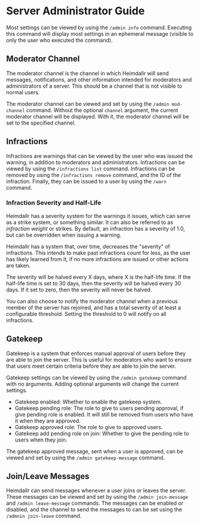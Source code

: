 # Server Administrator Guide
Most settings can be viewed by using the `/admin info` command. Executing this
command will display most settings in an ephemeral message (visible to only the
user who executed the command).

## Moderator Channel
The moderator channel is the channel in which Heimdallr will send messages,
notifications, and other information intended for moderators and administrators
of a server. This should be a channel that is not visible to normal users.

The moderator channel can be viewed and set by using the `/admin mod-channel` command.
Without the optional `channel` argument, the current moderator channel will be displayed.
With it, the moderator channel will be set to the specified channel.

## Infractions
Infractions are warnings that can be viewed by the user who was issued the warning,
in addition to moderators and administrators. Infractions can be viewed by using the 
`/infractions list` command. Infractions can be removed by using the
`/infractions remove` command, and the ID of the infraction. Finally, they can be
issued to a user by using the `/warn` command.

### Infraction Severity and Half-Life
Heimdallr has a severity system for the warnings it issues, which can serve as
a strike system, or something similar. It can also be referred to as *infraction weight*
or strikes. By default, an infraction has a severity of 1.0, but can be overridden
when issuing a warning.

Heimdallr has a system that, over time, decreases the "severity" of infractions.
This intends to make past infractions count for less, as the user has likely 
learned from it, if no more infractions are issued or other actions are taken.

The severity will be halved every X days, where X is the half-life time. If the 
half-life time is set to 30 days, then the severity will be halved every 30 days.
If it set to zero, then the severity will never be halved.

You can also choose to notify the moderator channel when a previous member of
the server has rejoined, and has a total severity of at least a configurable threshold.
Setting the threshold to 0 will notify on all infractions.

## Gatekeep
Gatekeep is a system that enforces manual approval of users before they are able
to join the server. This is useful for moderators who want to ensure that users
meet certain criteria before they are able to join the server.

Gatekeep settings can be viewed by using the `/admin gatekeep` command with no
arguments. Adding optional arguments will change the current settings.

- Gatekeep enabled: Whether to enable the gatekeep system.
- Gatekeep pending role: The role to give to users pending approval, if give 
  pending role is enabled. It will still be removed from users who have it when
  they are approved.
- Gatekeep approved role: The role to give to approved users.
- Gatekeep add pending role on join: Whether to give the pending role to users when they join.

The gatekeep approved message, sent when a user is approved, can be viewed and
set by using the `/admin gatekeep-message` command.


## Join/Leave Messages
Heimdallr can send messages whenever a user joins or leaves the server. These
messages can be viewed and set by using the `/admin join-message` and
`/admin leave-message` commands. The messages can be enabled or disabled, and
the channel to send the messages to can be set using the `/admnin join-leave` command.